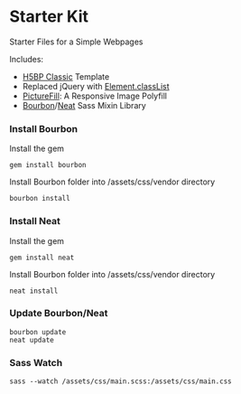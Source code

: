 # Starter Kit

Starter Files for a Simple Webpages

Includes:
- [H5BP Classic](http://www.initializr.com/) Template
- Replaced jQuery with [Element.classList](href="https://developer.mozilla.org/en-US/docs/Web/API/Element/classList)
- [PictureFill](https://scottjehl.github.io/picturefill/): A Responsive Image Polyfill
- [Bourbon](http://bourbon.io/)/[Neat](http://neat.bourbon.io/) Sass Mixin Library


### Install Bourbon
Install the gem
```
gem install bourbon
```

Install Bourbon folder into /assets/css/vendor directory
```
bourbon install
```

### Install Neat
Install the gem
```
gem install neat
```

Install Bourbon folder into /assets/css/vendor directory
```
neat install
```

### Update Bourbon/Neat
```
bourbon update
neat update
```


### Sass Watch
```
sass --watch /assets/css/main.scss:/assets/css/main.css
```
